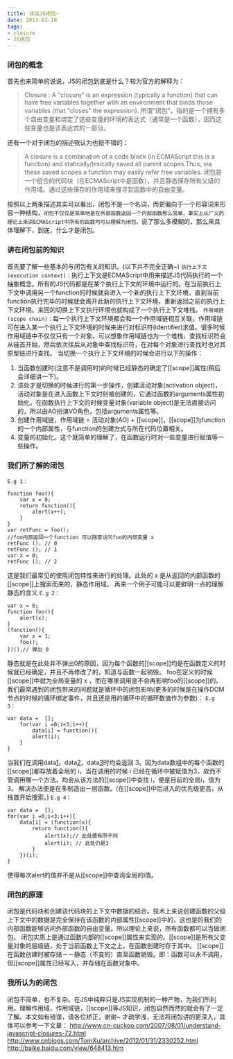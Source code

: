 ```yaml
---
title: 详谈JS闭包~
date: 2013-03-10
tags: 
- closure
- JS闭包
---
```


### 闭包的概念
首先也来简单的说说，JS的闭包到底是什么？较为官方的解释为：

> Closure : A "closure" is an expression (typically a function) that can have free variables together with an environment that binds those variables (that "closes" the expression). 所谓“闭包”，指的是一个拥有多个自由变量和绑定了这些变量的环境的表达式（通常是一个函数），因而这些变量也是该表达式的一部分。

还有一个对于闭包的描述我认为也挺不错的：

> A closure is a combination of a code block (in ECMAScript this is a function) and statically/lexically saved all parent scopes.Thus, via these saved scopes a function may easily refer free variables. 闭包是一个组合的代码块（在ECMAScript中是函数），并且静态保存所有父级的作用域。通过这些保存的作用域来搜寻到函数中的自由变量。

按照以上两条描述其实可以看出，闭包不是一个名词，而更偏向于一个形容词来形容一种结构，`闭包不仅仅是简单地是在外部函数返回一个内部函数那么简单，事实上从广义的理论上来讲ECMAScript中所有的函数均可以理解为闭包。`说了那么多模糊的，那么来具体理解下，到底，什么才是闭包。
### 讲在闭包前的知识
首先要了解一些基本的与闭包有关的知识。(以下并不完全正确~) `执行上下文(execution context)：`执行上下文是ECMAScript中用来描述JS代码执行的一个抽象概念。所有的JS代码都是在某个执行上下文的环境中运行的。在当前执行上下文中调用另一个function的时候就会进入一个新的执行上下文环境，直到当前function执行完毕的时候就会离开此新的执行上下文环境，重新返回之前的执行上下文环境。来回的切换上下文执行环境也就构成了一个执行上下文堆栈。 `作用域链(scope chain)：`每一个执行上下文环境都会和一个作用域链相互关联。作用域链可在进入某一个执行上下文环境的时候来进行对标识符(identifier)求值。很多时候作用域链中不仅仅只有一个对象，可以想象作用域链也为一个堆栈，查找标识符会从链首开始，然后依次往后从对象中查找标识符，在对每个对象进行查找时也对其原型链进行查找。 当切换一个执行上下文环境的时候会进行以下的操作：

1.  当函数创建时(注意不是调用时)的时候已经静态的确定了[[scope]]属性(稍后会详细讲一下)。
2.  该处才是切换的时候进行的第一步操作，创建活动对象(activation object)，活动对象是在进入函数上下文时刻被创建的，它通过函数的arguments属性初始化，在函数执行上下文的时候变量对象(variable object)是无法直接访问的，所以由AO扮演VO角色，包括arguments属性等。
3.  创建作用域链，作用域链 = 活动对象(AO) + [[scope]]，[[scope]]为function的一个内部属性，与function的创建方式与所在代码位置相关。
4.  变量的初始化。这个就简单的理解了，在函数运行时对一些变量进行赋值等一些操作。

### 我们所了解的闭包
`E.g 1：`

```
function foo(){
    var x = 0;
    return function(){
        alert(x++);
    }  
}
var retFunc = foo();
//foo内部返回一个function 可以随意访问foo的内部变量 x 
retFunc (); // 0
retFunc (); // 1
var x = 0;
retFunc (); // 2
```

这是我们最常见的使用闭包特性来进行的处理。此处的 x 是从返回的内部函数的[[scope]]上搜索而来的，静态作用域。 再来一个例子可能可以更鲜明一点的理解静态的含义 `E.g 2：`

```
var x = 0;
function foo(){
    alert(x);
}
(function(){
    var x = 1;
    foo();
})();// 弹出 0
```

静态就是在此处并不弹出0的原因，因为每个函数的[[scope]]均是在函数定义的时候就已经确定，并且不再修改了的，知道与函数一起销毁。 foo在定义的时候[[scope]]中就为全局变量的 x ，而在哪里调用是不会再影响foo的[[scope]]的。 我们最常遇到的闭包带来的问题就是循环中的闭包影响(更多的时候是在操作DOM节点的时候的循环绑定事件，并且还是用的循环中的循环数值作为参数)： `E.g 3：`

```
var data =  [];
    for(var i =0;i<3;i++){
        data[i] = function(){
        alert(i);
    }
}
```

当我们在调用data[1]()，data[2]()，data[3]()时均会返回 3。因为data数组中的每个函数的[[scope]]都存放着全局的 i，当在调用的时候 i 已经在循环中被赋值为3，故而不管调用哪一个方法，均会从该方法的[[scope]]中查找 i，便是目前的全局i，值为3。 解决办法便是在多制造出一层函数。(在[[scope]]中后进入的优先级更高，从栈首开始搜索。) `E.g 4：`

```
var data =  [];
for(var i =0;i<3;i++){
    data[i] = (function(x){
        return function(){
            alert(x);// 此处便有所不同
            alert(i); // 此处仍是3
        }
    })(i);
}
```

使得每次alert的值并不是从[[scope]]中查询全局的i值。
### 闭包的原理
闭包是代码块和创建该代码块的上下文中数据的结合。技术上来说创建函数的父级上下文中的数据是完全保持在该函数的内部属性[[scope]]中的，这也是的我们的内部函数能够访问外部函数的自由变量。所以理论上来说，所有函数都可以当做闭包。 闭包实质上是通过函数内部的[[scope]]属性来实现的。[[scope]]是所有父变量对象的层级链，处于当前函数上下文之上，在函数创建时存于其中。 [[scope]]在函数创建时被存储－－静态（不变的）直至函数销毁。即：函数可以永不调用，但[[scope]]属性已经写入，并存储在函数对象中。
### 我所认为的闭包
闭包不简单，也不复杂。在JS中纯粹只是JS实现机制的一种产物，为我们所利用。理解作用域，作用域链，[[scope]]等JS知识，闭包自然而然的就会有了一定了解。本文如有错误，请各位矫正，谢谢~ 才疏学浅，无法将闭包讲的更深入，具体可以参考一下文章： http://www.cn-cuckoo.com/2007/08/01/understand-javascript-closures-72.html http://www.cnblogs.com/TomXu/archive/2012/01/31/2330252.html http://baike.baidu.com/view/648413.htm